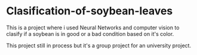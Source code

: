 # Clasification-of-soybean-leaves
This is a project where i used Neural Networks and computer vision to clasify if a soybean is in good or a bad condition based on it's color.

This project still in process but it's a group project for an university project.
